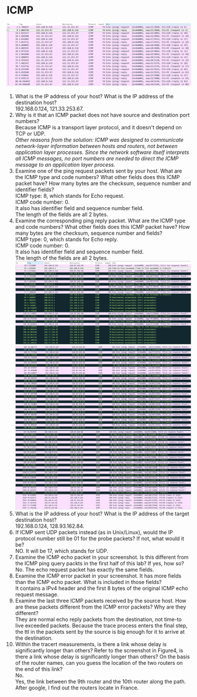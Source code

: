 # ICMP  
![](./ping.png)  
1. What is the IP address of your host? What is the IP address of the destination host?  
192.168.0.124, 121.33.253.67.  
2. Why is it that an ICMP packet does not have source and destination port numbers?  
Because ICMP is a transport layer protocol, and it doesn't depend on TCP or UDP.  
*Other reasons from the solution: ICMP was designed to communicate network-layer information between hosts and routers, not between application layer processes. Since the network software itself interprets all ICMP messages, no port numbers are needed to direct the ICMP message to an application layer process.*  
3. Examine one of the ping request packets sent by your host. What are the ICMP type and code numbers? What other fields does this ICMP packet have? How many bytes are the checksum, sequence number and identifier fields?  
ICMP type: 8, which stands for Echo request.  
ICMP code number: 0.  
It also has identifier field and sequence number field.  
The length of the fields are all 2 bytes.  
4. Examine the corresponding ping reply packet. What are the ICMP type and code numbers? What other fields does this ICMP packet have? How many bytes are the checksum, sequence number and fields?  
ICMP type: 0, which stands for Echo reply.  
ICMP code number: 0.  
It also has identifier field and sequence number field.  
The length of the fields are all 2 bytes.  
![](./tracert1.png)  
![](./tracert2.png)  
![](./tracert3.png)    
5. What is the IP address of your host? What is the IP address of the target destination host?  
192.168.0.124, 128.93.162.84.  
6. If ICMP sent UDP packets instead (as in Unix/Linux), would the IP protocol number still be 01 for the probe packets? If not, what would it be?  
NO. It will be 17, which stands for UDP.  
7. Examine the ICMP echo packet in your screenshot. Is this different from the ICMP ping query packts in the first half of this lab? If yes, how so?  
No. The echo request packet has exactly the same fields.  
8. Examine the ICMP error packet in your screenshot. It has more fields than the ICMP echo packet. What is included in those fields?  
It contains a IPv4 header and the first 8 bytes of the original ICMP echo request message.  
9. Examine the last three ICMP packets received by the source host. How are these packets different from the ICMP error packets? Why are they different?  
They are normal echo reply packets from the destination, not time-to live exceeded packets. Because the trace process enters the final step, the ttl in the packets sent by the source is big enough for it to arrive at the destination.  
10. Within the tracert measurements, is there a link whose delay is significantly longer than others? Refer to the screenshot in Figure4, is there a link whose delay is significantly longer than others? On the basis of the router names, can you guess the location of the two routers on the end of this link?  
No.  
Yes, the link between the 9th router and the 10th router along the path.  After google, I find out the routers locate in France.    
